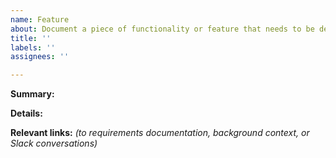 ```yaml
---
name: Feature
about: Document a piece of functionality or feature that needs to be developed.
title: ''
labels: ''
assignees: ''

---
```


**Summary:**


**Details:**


**Relevant links:**
_(to requirements documentation, background context, or Slack conversations)_
